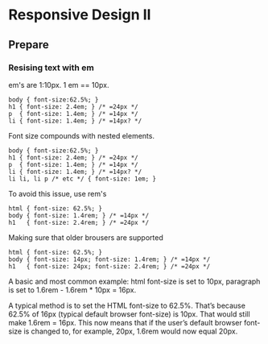 # Responsive Design II

## Prepare

### Resising text with em

em's are 1:10px. 1 em == 10px.

    body { font-size:62.5%; }
    h1 { font-size: 2.4em; } /* =24px */
    p  { font-size: 1.4em; } /* =14px */
    li { font-size: 1.4em; } /* =14px? */

Font size compounds with nested elements. 
 
    body { font-size:62.5%; }
    h1 { font-size: 2.4em; } /* =24px */
    p  { font-size: 1.4em; } /* =14px */
    li { font-size: 1.4em; } /* =14px? */
    li li, li p /* etc */ { font-size: 1em; }

To avoid this issue, use rem's 

    html { font-size: 62.5%; } 
    body { font-size: 1.4rem; } /* =14px */
    h1   { font-size: 2.4rem; } /* =24px */

Making sure that older brousers are supported

    html { font-size: 62.5%; } 
    body { font-size: 14px; font-size: 1.4rem; } /* =14px */
    h1   { font-size: 24px; font-size: 2.4rem; } /* =24px */

A basic and most common example: html font-size is set to 10px, paragraph is set to 1.6rem - 1.6rem * 10px = 16px.

A typical method is to set the HTML font-size to 62.5%. That’s because 62.5% of 16px (typical default browser font-size) is 10px. That would still make 1.6rem = 16px. This now means that if the user’s default browser font-size is changed to, for example, 20px, 1.6rem would now equal 20px.
